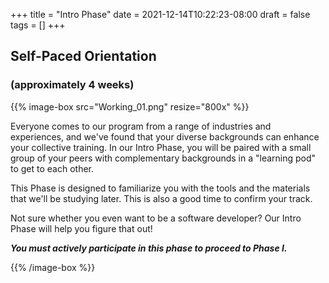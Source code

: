 +++
title = "Intro Phase"
date = 2021-12-14T10:22:23-08:00
draft = false
tags = []
+++


## Self-Paced Orientation

### (approximately 4 weeks)

{{% image-box src="Working_01.png" resize="800x" %}}

Everyone comes to our program from a range of industries and experiences, and
we've found that your diverse backgrounds can enhance your collective training.
In our Intro Phase, you will be paired with a small group of your peers with
complementary backgrounds in a "learning pod" to get to each other.

This Phase is designed to familiarize you with the tools and the materials that
we'll be studying later.  This is also a good time to confirm your track.

Not sure whether you even want to be a software developer? Our Intro Phase will
help you figure that out!

***You must actively participate in this phase to proceed to Phase I.***

{{% /image-box %}}
